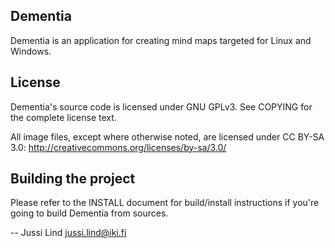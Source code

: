 ## Dementia

Dementia is an application for creating mind maps targeted for Linux and Windows.

## License

Dementia's source code is licensed under GNU GPLv3. 
See COPYING for the complete license text.

All image files, except where otherwise noted, are licensed under
CC BY-SA 3.0: http://creativecommons.org/licenses/by-sa/3.0/

## Building the project

Please refer to the INSTALL document for build/install instructions if you're
going to build Dementia from sources.

-- Jussi Lind <jussi.lind@iki.fi>

